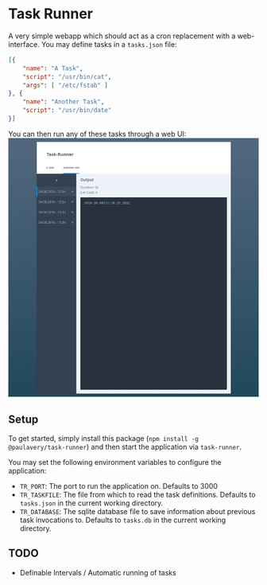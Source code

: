 # Task Runner
A very simple webapp which should act as a cron replacement with a web-interface.
You may define tasks in a `tasks.json` file:

```json
[{
	"name": "A Task",
	"script": "/usr/bin/cat",
	"args": [ "/etc/fstab" ]
}, {
	"name": "Another Task",
	"script": "/usr/bin/date"
}]
```

You can then run any of these tasks through a web UI:
![Screenshot](scrot.png)

## Setup
To get started, simply install this package (`npm install -g @paulavery/task-runner`) and then start the application via `task-runner`.

You may set the following environment variables to configure the application:

* `TR_PORT`: The port to run the application on. Defaults to 3000
* `TR_TASKFILE`: The file from which to read the task definitions. Defaults to `tasks.json` in the current working directory.
* `TR_DATABASE`: The sqlite database file to save information about previous task invocations to. Defaults to `tasks.db` in the current working directory.

## TODO
* Definable Intervals / Automatic running of tasks
